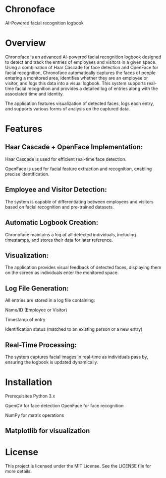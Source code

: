 # Chronoface
AI-Powered facial recognition logbook

# Overview
Chronoface is an advanced AI-powered facial recognition logbook designed to detect and track the entries of employees and visitors in a given space. Using a combination of Haar Cascade for face detection and OpenFace for facial recognition, Chronoface automatically captures the faces of people entering a monitored area, identifies whether they are an employee or visitor, and logs this data into a visual logbook. This system supports real-time facial recognition and provides a detailed log of entries along with the associated time and identity.

The application features visualization of detected faces, logs each entry, and supports various forms of analysis on the captured data.

# Features
## Haar Cascade + OpenFace Implementation:

Haar Cascade is used for efficient real-time face detection.

OpenFace is used for facial feature extraction and recognition, enabling precise identification.

## Employee and Visitor Detection:

The system is capable of differentiating between employees and visitors based on facial recognition and pre-trained datasets.

## Automatic Logbook Creation:

Chronoface maintains a log of all detected individuals, including timestamps, and stores their data for later reference.

## Visualization:

The application provides visual feedback of detected faces, displaying them on the screen as individuals enter the monitored space.

## Log File Generation:

All entries are stored in a log file containing:

Name/ID (Employee or Visitor)

Timestamp of entry

Identification status (matched to an existing person or a new entry)

## Real-Time Processing: 
The system captures facial images in real-time as individuals pass by, ensuring the logbook is updated dynamically.

# Installation
Prerequisites
Python 3.x

OpenCV for face detection
OpenFace for face recognition 

NumPy for matrix operations

Matplotlib for visualization
-------------------------------------------------------
# License
This project is licensed under the MIT License. See the LICENSE file for more details.
